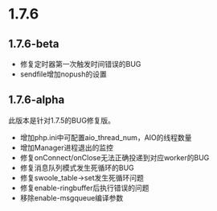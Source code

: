 # 1.7.6

1.7.6-beta
-----
* 修复定时器第一次触发时间错误的BUG
* sendfile增加nopush的设置

1.7.6-alpha
------
此版本是针对1.7.5的BUG修复版。

* 增加php.ini中可配置aio_thread_num，AIO的线程数量
* 增加Manager进程退出的监控
* 修复onConnect/onClose无法正确投递到对应worker的BUG
* 修复消息队列模式发生死循环的BUG
* 修复swoole_table->set发生死循环问题
* 修复enable-ringbuffer后执行错误的问题
* 移除enable-msgqueue编译参数